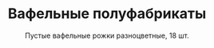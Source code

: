 ---
#site_title: Продукт # Заголовок страницы (вкладка в браузере)
uniclass: product-1 # Это трогать не нужно

#------ Карточка товара ------
title: Вафельные полуфабрикаты # Заголовок, который будет везде отображаться
tumbnail: /assets/images/products/tumb-product-1.png # Изображение для карточки товара

#------ Отдельная страница товара - 1 экран ------
title_section: Вафельные полуфабрикаты # Название продукта на странице
subtitle: Пустые вафельные рожки разноцветные, 18 шт. # Подзаголовок
describe: Вафельный рожок литой, под мороженое, зефир и тд, высота 105 мм, диаметр 47 мм. # Описание под заголовком
size_upakovki: 143x55x187 мм # Размер упаковки
count_in: 8 шт # Кол-во в гофрокоробе
size_gofro: 395x240x150 мм # Размер гофрокороба

#------ Преимущества - 2 экран ------
# Одна карточка состоит из двух полей - img и text. Оба поля нужно заполнять, чтобы они отобазились на странице
advantages:
    - img: /assets/images/icons/sugar.svg
      text: Без добавляения сахара
    - img: /assets/images/icons/hrust.svg
      text: Хрустящая структура
    - img: /assets/images/icons/fasov.svg
      text: Удобная фасовка

#------ Продукция бренда - 3 экран ------
brands_products:
    - img: /assets/images/products/product-1/brands/item-1.png
    - img: /assets/images/products/product-1/brands/item-2.png
    - img: /assets/images/products/product-1/brands/item-3.png
    - img: /assets/images/products/product-1/brands/item-4.png
    - img: /assets/images/products/product-1/brands/item-5.png
    - img: /assets/images/products/product-1/brands/item-6.png
---